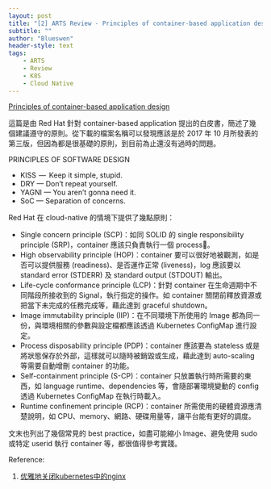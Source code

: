 ```yaml
---
layout: post
title: "[2] ARTS Review - Principles of container-based application design"
subtitle: ""
author: "Blueswen"
header-style: text
tags:
    - ARTS
    - Review
    - K8S
    - Cloud Native
---
```


[Principles of container-based application design](https://www.redhat.com/en/resources/cloud-native-container-design-whitepaper)

這篇是由 Red Hat 針對 container-based application 提出的白皮書，簡述了幾個建議遵守的原則。從下載的檔案名稱可以發現應該是於 2017 年 10 月所發表的第三版，但因為都是很基礎的原則，到目前為止還沒有過時的問題。

PRINCIPLES OF SOFTWARE DESIGN

* KISS  —   Keep it simple, stupid.
* DRY — Don’t repeat yourself.
* YAGNI — You aren’t gonna need it.
* SoC — Separation of concerns.

Red Hat 在 cloud-native 的情境下提供了幾點原則：

* Single concern principle (SCP)：如同 SOLID 的 single responsibility principle (SRP)，container 應該只負責執行一個 process。
* High observability principle (HOP)：container 要可以很好地被觀測，如是否可以提供服務 (readiness)、是否運作正常 (liveness)，log 應該要以 standard error (STDERR) 及 standard output (STDOUT) 輸出。
* Life-cycle conformance principle (LCP)：針對 container 在生命週期中不同階段所接收到的 Signal，執行指定的操作。如 container 關閉前釋放資源或把當下未完成的任務完成等，藉此達到 graceful shutdown。
* Image immutability principle (IIP)：在不同環境下所使用的 Image 都為同一份，與環境相關的參數與設定檔都應該透過 Kubernetes ConfigMap 進行設定。
* Process disposability principle (PDP)：container 應該要為 stateless 或是將狀態保存於外部，這樣就可以隨時被銷毀或生成，藉此達到 auto-scaling 等需要自動增刪 container 的功能。
* Self-containment principle (S-CP)：container 只放置執行時所需要的東西，如 language runtime、dependencies 等，會隨部署環境變動的 config 透過 Kubernetes ConfigMap 在執行時載入。
* Runtime confinement principle (RCP)：container 所需使用的硬體資源應清楚說明，如 CPU、memory、網路、硬碟用量等，讓平台能有更好的調度。

文末也列出了幾個常見的 best practice，如盡可能縮小 Image、避免使用 sudo 或特定 userid 執行 container 等，都很值得參考實踐。

Reference:

1. [优雅地关闭kubernetes中的nginx](https://segmentfault.com/a/1190000008233992)
